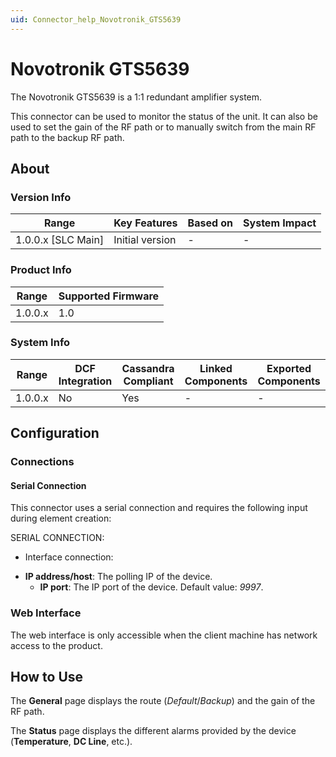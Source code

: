 ```yaml
---
uid: Connector_help_Novotronik_GTS5639
---
```


# Novotronik GTS5639

The Novotronik GTS5639 is a 1:1 redundant amplifier system.

This connector can be used to monitor the status of the unit. It can also be used to set the gain of the RF path or to manually switch from the main RF path to the backup RF path.

## About

### Version Info

| **Range**            | **Key Features** | **Based on** | **System Impact** |
|----------------------|------------------|--------------|-------------------|
| 1.0.0.x \[SLC Main\] | Initial version  | \-           | \-                |

### Product Info

| **Range** | **Supported Firmware** |
|-----------|------------------------|
| 1.0.0.x   | 1.0                    |

### System Info

| **Range** | **DCF Integration** | **Cassandra Compliant** | **Linked Components** | **Exported Components** |
|-----------|---------------------|-------------------------|-----------------------|-------------------------|
| 1.0.0.x   | No                  | Yes                     | \-                    | \-                      |

## Configuration

### Connections

#### Serial Connection

This connector uses a serial connection and requires the following input during element creation:

SERIAL CONNECTION:

- Interface connection:

<!-- -->

- **IP address/host**: The polling IP of the device.
  - **IP port**: The IP port of the device. Default value: *9997*.

### Web Interface

The web interface is only accessible when the client machine has network access to the product.

## How to Use

The **General** page displays the route (*Default*/*Backup*) and the gain of the RF path.

The **Status** page displays the different alarms provided by the device (**Temperature**, **DC Line**, etc.).
